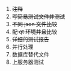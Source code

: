 1. ~~注释~~
2. ~~写简易测试文件并测试~~
3. ~~不同 json 文件比较~~
4. ~~配 qt 环境并且比较~~
5. ~~详细的测试报告~~
6. 并行处理
7. 数据库替代文件
8. 上服务器测试